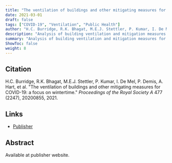```yaml
---
title: "The ventilation of buildings and other mitigating measures for COVID-19: a focus on wintertime"
date: 2021-03-01
draft: false
tags: ["COVID-19", "Ventilation", "Public Health"]
author: "H.C. Burridge, R.K. Bhagat, M.E.J. Stettler, P. Kumar, I. De Mel, P. Demis, A. Hart, et al."
description: "Analysis of building ventilation and mitigation measures for COVID-19 transmission, with focus on wintertime conditions."
summary: "Analysis of building ventilation and mitigation measures for COVID-19 transmission, with focus on wintertime conditions."
ShowToc: false
weight: 8
---
```


## Citation

H.C. Burridge, R.K. Bhagat, M.E.J. Stettler, P. Kumar, I. De Mel, P. Demis, A. Hart, et al. "The ventilation of buildings and other mitigating measures for COVID-19: a focus on wintertime." *Proceedings of the Royal Society A* 477 (2247), 20200855, 2021.

## Links

- [Publisher](https://doi.org/10.1098/rspa.2020.0855)

## Abstract

Available at publisher website.

